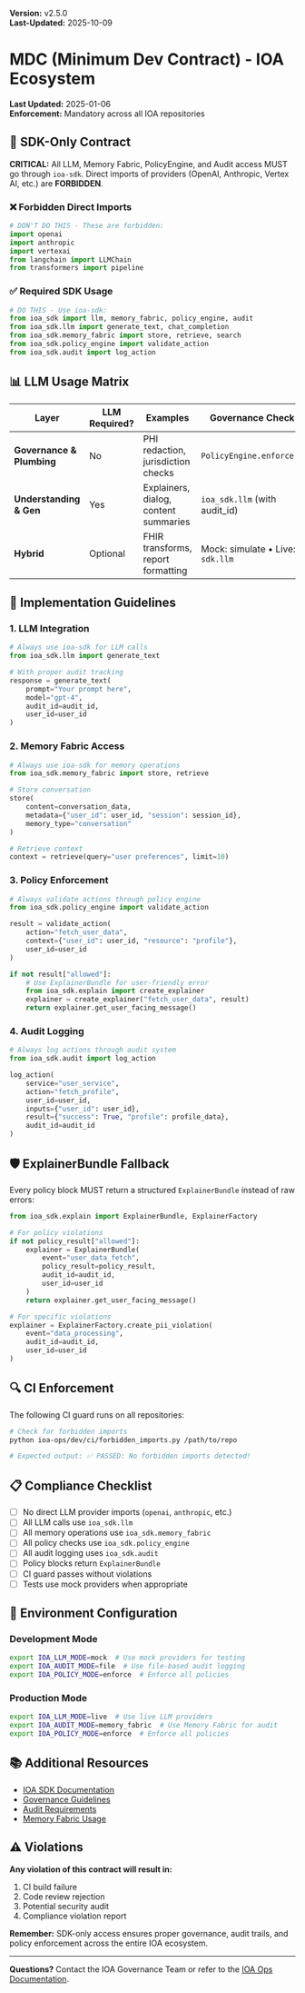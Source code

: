 **Version:** v2.5.0  
**Last-Updated:** 2025-10-09

<!-- SPDX-License-Identifier: Apache-2.0
<!-- Copyright (c) 2025 OrchIntel Systems Ltd.
<!-- https://orchintel.com | https://ioa.systems
<!--
<!-- Part of IOA Core (Open Source Edition). See LICENSE at repo root.
-->

# MDC (Minimum Dev Contract) - IOA Ecosystem

**Last Updated:** 2025-01-06  
**Enforcement:** Mandatory across all IOA repositories

## 🚨 SDK-Only Contract

**CRITICAL:** All LLM, Memory Fabric, PolicyEngine, and Audit access MUST go through `ioa-sdk`. Direct imports of providers (OpenAI, Anthropic, Vertex AI, etc.) are **FORBIDDEN**.

### ❌ Forbidden Direct Imports
```python
# DON'T DO THIS - These are forbidden:
import openai
import anthropic
import vertexai
from langchain import LLMChain
from transformers import pipeline
```

### ✅ Required SDK Usage
```python
# DO THIS - Use ioa-sdk:
from ioa_sdk import llm, memory_fabric, policy_engine, audit
from ioa_sdk.llm import generate_text, chat_completion
from ioa_sdk.memory_fabric import store, retrieve, search
from ioa_sdk.policy_engine import validate_action
from ioa_sdk.audit import log_action
```

## 📊 LLM Usage Matrix

| Layer | LLM Required? | Examples | Governance Check |
|-------|---------------|----------|------------------|
| **Governance & Plumbing** | No | PHI redaction, jurisdiction checks | `PolicyEngine.enforce()` |
| **Understanding & Gen** | Yes | Explainers, dialog, content summaries | `ioa_sdk.llm` (with audit_id) |
| **Hybrid** | Optional | FHIR transforms, report formatting | Mock: simulate • Live: `sdk.llm` |

## 🔧 Implementation Guidelines

### 1. LLM Integration
```python
# Always use ioa-sdk for LLM calls
from ioa_sdk.llm import generate_text

# With proper audit tracking
response = generate_text(
    prompt="Your prompt here",
    model="gpt-4",
    audit_id=audit_id,
    user_id=user_id
)
```

### 2. Memory Fabric Access
```python
# Always use ioa-sdk for memory operations
from ioa_sdk.memory_fabric import store, retrieve

# Store conversation
store(
    content=conversation_data,
    metadata={"user_id": user_id, "session": session_id},
    memory_type="conversation"
)

# Retrieve context
context = retrieve(query="user preferences", limit=10)
```

### 3. Policy Enforcement
```python
# Always validate actions through policy engine
from ioa_sdk.policy_engine import validate_action

result = validate_action(
    action="fetch_user_data",
    context={"user_id": user_id, "resource": "profile"},
    user_id=user_id
)

if not result["allowed"]:
    # Use ExplainerBundle for user-friendly error
    from ioa_sdk.explain import create_explainer
    explainer = create_explainer("fetch_user_data", result)
    return explainer.get_user_facing_message()
```

### 4. Audit Logging
```python
# Always log actions through audit system
from ioa_sdk.audit import log_action

log_action(
    service="user_service",
    action="fetch_profile",
    user_id=user_id,
    inputs={"user_id": user_id},
    result={"success": True, "profile": profile_data},
    audit_id=audit_id
)
```

## 🛡️ ExplainerBundle Fallback

Every policy block MUST return a structured `ExplainerBundle` instead of raw errors:

```python
from ioa_sdk.explain import ExplainerBundle, ExplainerFactory

# For policy violations
if not policy_result["allowed"]:
    explainer = ExplainerBundle(
        event="user_data_fetch",
        policy_result=policy_result,
        audit_id=audit_id,
        user_id=user_id
    )
    return explainer.get_user_facing_message()

# For specific violations
explainer = ExplainerFactory.create_pii_violation(
    event="data_processing",
    audit_id=audit_id,
    user_id=user_id
)
```

## 🔍 CI Enforcement

The following CI guard runs on all repositories:

```bash
# Check for forbidden imports
python ioa-ops/dev/ci/forbidden_imports.py /path/to/repo

# Expected output: ✅ PASSED: No forbidden imports detected!
```

## 📋 Compliance Checklist

- [ ] No direct LLM provider imports (`openai`, `anthropic`, etc.)
- [ ] All LLM calls use `ioa_sdk.llm`
- [ ] All memory operations use `ioa_sdk.memory_fabric`
- [ ] All policy checks use `ioa_sdk.policy_engine`
- [ ] All audit logging uses `ioa_sdk.audit`
- [ ] Policy blocks return `ExplainerBundle`
- [ ] CI guard passes without violations
- [ ] Tests use mock providers when appropriate

## 🚀 Environment Configuration

### Development Mode
```bash
export IOA_LLM_MODE=mock  # Use mock providers for testing
export IOA_AUDIT_MODE=file  # Use file-based audit logging
export IOA_POLICY_MODE=enforce  # Enforce all policies
```

### Production Mode
```bash
export IOA_LLM_MODE=live  # Use live LLM providers
export IOA_AUDIT_MODE=memory_fabric  # Use Memory Fabric for audit
export IOA_POLICY_MODE=enforce  # Enforce all policies
```

## 📚 Additional Resources

- [IOA SDK Documentation](docs/external/EXTERNAL_REPOS.md)
- [Governance Guidelines](docs/external/OPS_GUIDES.md)
- [Audit Requirements](docs/external/AUDIT_GUIDES.md)
- [Memory Fabric Usage](docs/external/EXTERNAL_REPOS.md)

## ⚠️ Violations

**Any violation of this contract will result in:**
1. CI build failure
2. Code review rejection
3. Potential security audit
4. Compliance violation report

**Remember:** SDK-only access ensures proper governance, audit trails, and policy enforcement across the entire IOA ecosystem.

---

**Questions?** Contact the IOA Governance Team or refer to the [IOA Ops Documentation](docs/external/OPS_GUIDES.md).
